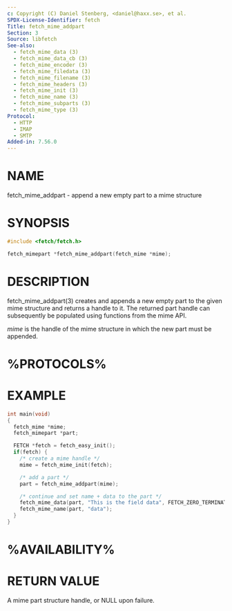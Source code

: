 ```yaml
---
c: Copyright (C) Daniel Stenberg, <daniel@haxx.se>, et al.
SPDX-License-Identifier: fetch
Title: fetch_mime_addpart
Section: 3
Source: libfetch
See-also:
  - fetch_mime_data (3)
  - fetch_mime_data_cb (3)
  - fetch_mime_encoder (3)
  - fetch_mime_filedata (3)
  - fetch_mime_filename (3)
  - fetch_mime_headers (3)
  - fetch_mime_init (3)
  - fetch_mime_name (3)
  - fetch_mime_subparts (3)
  - fetch_mime_type (3)
Protocol:
  - HTTP
  - IMAP
  - SMTP
Added-in: 7.56.0
---
```


# NAME

fetch_mime_addpart - append a new empty part to a mime structure

# SYNOPSIS

~~~c
#include <fetch/fetch.h>

fetch_mimepart *fetch_mime_addpart(fetch_mime *mime);
~~~

# DESCRIPTION

fetch_mime_addpart(3) creates and appends a new empty part to the given
mime structure and returns a handle to it. The returned part handle can
subsequently be populated using functions from the mime API.

*mime* is the handle of the mime structure in which the new part must be
appended.

# %PROTOCOLS%

# EXAMPLE

~~~c
int main(void)
{
  fetch_mime *mime;
  fetch_mimepart *part;

  FETCH *fetch = fetch_easy_init();
  if(fetch) {
    /* create a mime handle */
    mime = fetch_mime_init(fetch);

    /* add a part */
    part = fetch_mime_addpart(mime);

    /* continue and set name + data to the part */
    fetch_mime_data(part, "This is the field data", FETCH_ZERO_TERMINATED);
    fetch_mime_name(part, "data");
  }
}
~~~

# %AVAILABILITY%

# RETURN VALUE

A mime part structure handle, or NULL upon failure.
